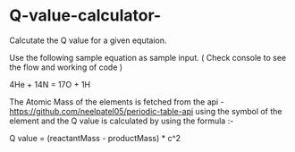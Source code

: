 # Q-value-calculator-
Calcutate the Q value for a given equtaion.

Use the following sample equation as sample input. ( Check console to see the flow and working of code )

4He + 14N = 17O + 1H

The Atomic Mass of the elements is fetched from the api -  https://github.com/neelpatel05/periodic-table-api using the symbol of the element and the Q value is calculated by using the formula :- 

Q value = (reactantMass - productMass) * c^2

